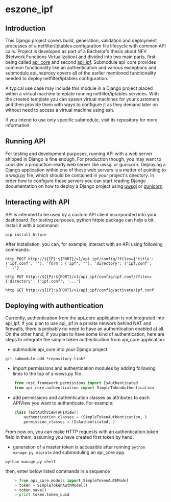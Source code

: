 eszone\_ipf
==============

Introduction
------

This Django project covers build, generation, validation and deployment processes of a netfilter/iptables configuration file lifecycle 
with common API calls. Project is developed as part of a Bachelor's thesis about NFV (Network Functions Virtualization) and divided into two main parts, first being called [api\_core](https://github.com/Nixo-SK/api_core ) and second [api\_ipf](https://github.com/Nixo-SK/api_ipf ). Submodule api\_core provides common functionality like an authentication and various exceptions and submodule api\_haproxy covers all of the earlier mentioned functionality needed to deploy netfilter/iptables configuration.  

A typical use case may include this module in a Django project placed within a virtual machine template running netfilter/iptables services. With the created template you can spawn virtual machines for your customers and then provide them with ways to configure it as they demand later on without need to access a virtual machine using ssh. 

If you intend to use only specific submodule, visit its repository for more information.

Running API
------

For testing and development purposes, running API with a web server shipped in Django is fine enough. For production 
though, you may want to consider a production-ready web server like uwsgi or gunicorn. Deploying a Django application 
within one of these web servers is a matter of pointing to a wsgi.py file, which should be contained in your project's 
directory. In order how to configure these servers you can start reading Django documentation on how to deploy a Django
project using [uwsgi](https://docs.djangoproject.com/en/1.7/howto/deployment/wsgi/uwsgi/) or 
[gunicorn](https://docs.djangoproject.com/en/1.7/howto/deployment/wsgi/gunicorn/).

Interacting with API
------

API is intended to be used by a custom API client incorporated into your dashboard. For testing purposes, python httpie 
package can help a bit. Install it with a command:

`pip install httpie`

After installation, you can, for example, interact with an API using following commands:

`http POST http://${IP}:${PORT}/v1/api_ipf/config/?files={'title': ('ipf.conf', ''), 'form': ('ipf', ''), 'directory': ('ipf.conf', '...'}`

`http PUT http://${IP}:${PORT}/v1/api_ipf/config/ipf.conf/?files={'directory': ('ipf.conf', '...'}`

`http GET http://${IP}:${PORT}/v1/api_ipf/config/activate/ipf.conf`

Deploying with authentication
------

Currently, authentication from the api\_core application is not integrated into api\_ipf. If you plan to
use api\_ipf in a private network behind NAT and firewalls, there is probably no need to have an authentication 
enabled at all. On the other hand, if you plan to have some kind of authentication, here are steps to integrate the 
simple token authentication from api_core application:

- submodule api\_core into your Django project

`git submodule add *repository-link*`

- import permissions and authentication modules by adding following lines to the top of a views.py file

```python
    from rest_framework.permissions import IsAuthenticated
    from api_core.authentication import SimpleTokenAuthentication
```

- add permissions and authentication classes as attributes to each APIView you want to authenticate. For example:

```python
    class TestAuthView(APIView):
        authentication_classes = (SimpleTokenAuthentication, )
        permission_classes = (IsAuthenticated, )
```

From now on, you can make HTTP requests with an authentication.token field in them, assuming you have created first token 
by hand.

- generation of a master token is accessible after running `python manage.py migrate` and submoduling an api\_core app.

`python manage.py shell`

then, enter below listed commands in a sequence

```python
    > from api_core.models import SimpleTokenAuthModel
    > token = SimpleTokenAuthModel()
    > token.save()
    > print token.token_uuid
```
